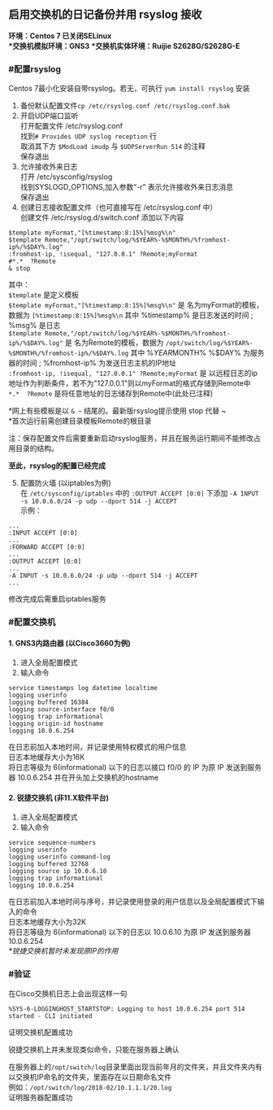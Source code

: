 ## 启用交换机的日记备份并用 rsyslog 接收
**环境：Centos 7 已关闭SELinux**  
**\*交换机模拟环境：GNS3**
**\*交换机实体环境：Ruijie S2628G/S2628G-E**

### #配置rsyslog
Centos 7最小化安装自带rsyslog。若无，可执行 `yum install rsyslog` 安装  
1. 备份默认配置文件`cp /etc/rsyslog.conf /etc/rsyslog.conf.bak`
2. 开启UDP端口监听  
打开配置文件 /etc/rsyslog.conf  
找到`# Provides UDP syslog reception` 行  
取消其下方 `$ModLoad imudp` 与 `$UDPServerRun 514` 的注释  
保存退出
3. 允许接收外来日志  
打开 /etc/sysconfig/rsyslog  
找到SYSLOGD_OPTIONS,加入参数“-r” 表示允许接收外来日志消息  
保存退出  
4. 创建日志接收配置文件（也可直接写在 /etc/rsyslog.conf 中）  
创建文件 /etc/rsyslog.d/switch.conf 添加以下内容  
```
$template myFormat,"[%timestamp:8:15%]%msg%\n"
$template Remote,"/opt/switch/log/%$YEAR%-%$MONTH%/%fromhost-ip%/%$DAY%.log"
:fromhost-ip, !isequal, "127.0.0.1" ?Remote;myFormat
#*.*  ?Remote
& stop
```
其中：  
`$template` 是定义模板  
`$template myFormat,"[%timestamp:8:15%]%msg%\n"` 是 名为myFormat的模板，数据为 `[%timestamp:8:15%]%msg%\n` 其中 %timestamp% 是日志发送的时间 ; %msg% 是日志  
`$template Remote,"/opt/switch/log/%$YEAR%-%$MONTH%/%fromhost-ip%/%$DAY%.log"` 是 名为Remote的模板，数据为 `/opt/switch/log/%$YEAR%-%$MONTH%/%fromhost-ip%/%$DAY%.log` 其中 %$YEAR% %$MONTH% %$DAY% 为服务器的时间 ; %fromhost-ip% 为发送日志主机的IP地址  
`:fromhost-ip, !isequal, "127.0.0.1" ?Remote;myFormat` 是 以远程日志的ip地址作为判断条件，若不为"127.0.0.1"则以myFormat的格式存储到Remote中  
`*.*  ?Remote` 是将任意地址的日志储存到Remote中(此处已注释)

\*网上有些模板是以 `& ~` 结尾的。最新版rsyslog提示使用 stop 代替 ~  
\*首次运行前需创建目录模板Remote的根目录  

注：保存配置文件后需要重新启动rsyslog服务，并且在服务运行期间不能修改占用目录的结构。

**至此，rsyslog的配置已经完成**

5. 配置防火墙 (以iptables为例)  
在 `/etc/sysconfig/iptables` 中的 `:OUTPUT ACCEPT [0:0]` 下添加 `-A INPUT -s 10.0.6.0/24 -p udp --dport 514 -j ACCEPT`  
示例：
```
...
:INPUT ACCEPT [0:0]
...
:FORWARD ACCEPT [0:0]
...
:OUTPUT ACCEPT [0:0]
...
-A INPUT -s 10.0.6.0/24 -p udp --dport 514 -j ACCEPT
...
```
修改完成后需重启iptables服务

### #配置交换机
#### 1. GNS3内路由器 (以Cisco3660为例)
1. 进入全局配置模式
2. 输入命令
```
service timestamps log datetime localtime
logging userinfo
logging buffered 16384
logging source-interface f0/0
logging trap informational
logging origin-id hostname
logging 10.0.6.254
```
在日志前加入本地时间，并记录使用特权模式的用户信息  
日志本地缓存大小为16K  
将日志等级为 6(informational) 以下的日志以接口 f0/0 的 IP 为原 IP 发送到服务器 10.0.6.254 并在开头加上交换机的hostname  

#### 2. 锐捷交换机 (非11.X软件平台)  
1. 进入全局配置模式
2. 输入命令
```
service sequence-numbers
logging userinfo
logging userinfo command-log
logging buffered 32768
logging source ip 10.0.6.10
logging trap informational
logging 10.0.6.254
```
在日志前加入本地时间与序号，并记录使用登录的用户信息以及全局配置模式下输入的命令  
日志本地缓存大小为32K  
将日志等级为 6(informational) 以下的日志以 10.0.6.10 为原 IP 发送到服务器 10.0.6.254  
_\*锐捷交换机暂时未发现原IP的作用_

### #验证
在Cisco交换机日志上会出现这样一句
```
%SYS-6-LOGGINGHOST_STARTSTOP: Logging to host 10.0.6.254 port 514 started - CLI initiated
```
证明交换机配置成功

锐捷交换机上并未发现类似命令，只能在服务器上确认

在服务器上的`/opt/switch/log`目录里面出现当前年月的文件夹，并且文件夹内有以交换机IP命名的文件夹，里面存在以日期命名文件  
例如：`/opt/switch/log/2018-02/10.1.1.1/20.log`  
证明服务器配置成功
